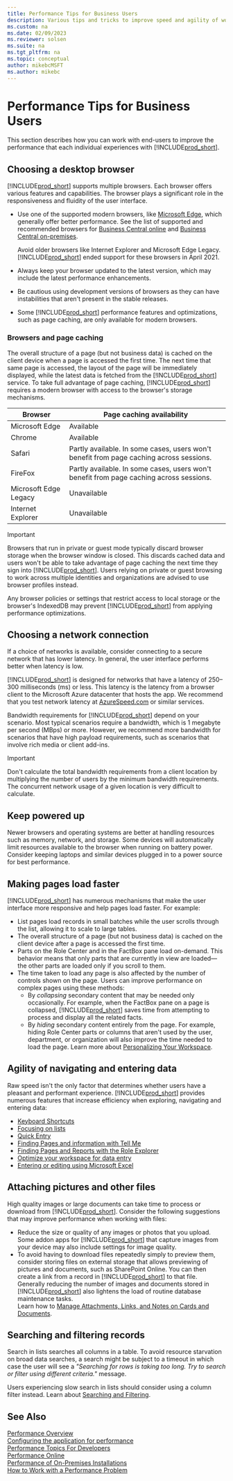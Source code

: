 ```yaml
---
title: Performance Tips for Business Users
description: Various tips and tricks to improve speed and agility of working with Business Central.
ms.custom: na
ms.date: 02/09/2023
ms.reviewer: solsen
ms.suite: na
ms.tgt_pltfrm: na
ms.topic: conceptual
author: mikebcMSFT
ms.author: mikebc
---
```


# Performance Tips for Business Users

This section describes how you can work with end-users to improve the performance that each individual experiences with [!INCLUDE[prod_short](../developer/includes/prod_short.md)].

## Choosing a desktop browser

[!INCLUDE[prod_short](../developer/includes/prod_short.md)] supports multiple browsers. Each browser offers various features and capabilities. The browser plays a significant role in the responsiveness and fluidity of the user interface.

- Use one of the supported modern browsers, like [Microsoft Edge](https://www.microsoft.com/edge/), which generally offer better performance. See the list of supported and recommended browsers for [Business Central online](/dynamics365/business-central/product-requirements) and [Business Central on-premises](../deployment/system-requirements-business-central-v20.md).

  Avoid older browsers like Internet Explorer and Microsoft Edge Legacy. [!INCLUDE[prod_short](../developer/includes/prod_short.md)] ended support for these browsers in April 2021.
- Always keep your browser updated to the latest version, which may include the latest performance enhancements. 
- Be cautious using development versions of browsers as they can have instabilities that aren't present in the stable releases.
- Some [!INCLUDE[prod_short](../developer/includes/prod_short.md)] performance features and optimizations, such as page caching, are only available for modern browsers.

### Browsers and page caching

The overall structure of a page (but not business data) is cached on the client device when a page is accessed the first time. The next time that same page is accessed, the layout of the page will be immediately displayed, while the latest data is fetched from the [!INCLUDE[prod_short](../developer/includes/prod_short.md)] service. To take full advantage of page caching, [!INCLUDE[prod_short](../developer/includes/prod_short.md)] requires a modern browser with access to the browser's storage mechanisms.

|Browser|Page caching availability|
|--------|---------|
|Microsoft Edge|Available|
|Chrome|Available|
|Safari|Partly available. In some cases, users won't benefit from page caching across sessions. |
|FireFox|Partly available. In some cases, users won't benefit from page caching across sessions. |
|Microsoft Edge Legacy|Unavailable|
|Internet Explorer|Unavailable|

> [!IMPORTANT]  
> Browsers that run in private or guest mode typically discard browser storage when the browser window is closed. This discards cached data and users won't be able to take advantage of page caching the next time they sign into [!INCLUDE[prod_short](../developer/includes/prod_short.md)]. Users relying on private or guest browsing to work across multiple identities and organizations are advised to use browser profiles instead.
>
> Any browser policies or settings that restrict access to local storage or the browser's IndexedDB may prevent [!INCLUDE[prod_short](../developer/includes/prod_short.md)] from applying performance optimizations.

## Choosing a network connection

If a choice of networks is available, consider connecting to a secure network that has lower latency. In general, the user interface performs better when latency is low.

[!INCLUDE[prod_short](../developer/includes/prod_short.md)] is designed for networks that have a latency of 250–300 milliseconds (ms) or less. This latency is the latency from a browser client to the Microsoft Azure datacenter that hosts the app. We recommend that you test network latency at [AzureSpeed.com](AzureSpeed.com) or similar services.

Bandwidth requirements for [!INCLUDE[prod_short](../developer/includes/prod_short.md)] depend on your scenario. Most typical scenarios require a bandwidth, which is 1 megabyte per second (MBps) or more. However, we recommend more bandwidth for scenarios that have high payload requirements, such as scenarios that involve rich media or client add-ins.

> [!IMPORTANT]  
> Don't calculate the total bandwidth requirements from a client location by multiplying the number of users by the minimum bandwidth requirements. The concurrent network usage of a given location is very difficult to calculate.


## Keep powered up

Newer browsers and operating systems are better at handling resources such as memory, network, and storage. Some devices will automatically limit resources available to the browser when running on battery power. Consider keeping laptops and similar devices plugged in to a power source for best performance.


## Making pages load faster
[!INCLUDE[prod_short](../developer/includes/prod_short.md)] has numerous mechanisms that make the user interface more responsive and help pages load faster. For example:
- List pages load records in small batches while the user scrolls through the list, allowing it to scale to large tables.
- The overall structure of a page (but not business data) is cached on the client device after a page is accessed the first time.
- Parts on the Role Center and in the FactBox pane load on-demand. This behavior means that only parts that are currently in view are loaded&mdash; the other parts are loaded only if you scroll to them.
- The time taken to load any page is also affected by the number of controls shown on the page. Users can improve performance on complex pages using these methods: 
  - By *collapsing* secondary content that may be needed only occasionally. For example, when the FactBox pane on a page is collapsed, [!INCLUDE[prod_short](../developer/includes/prod_short.md)] saves time from attempting to process and display all the related facts.
  - By *hiding* secondary content entirely from the page. For example, hiding Role Center parts or columns that aren't used by the user, department, or organization will also improve the time needed to load the page. Learn more about [Personalizing Your Workspace](/dynamics365/business-central/ui-personalization-user).

## Agility of navigating and entering data

Raw speed isn't the only factor that determines whether users have a pleasant and performant experience. [!INCLUDE[prod_short](../developer/includes/prod_short.md)] provides numerous features that increase efficiency when exploring, navigating and entering data:

- [Keyboard Shortcuts](/dynamics365/business-central/keyboard-shortcuts)  
- [Focusing on lists](/dynamics365/business-central/ui-enter-data#Focus)  
- [Quick Entry](/dynamics365/business-central/ui-enter-data#QuickEntry)  
- [Finding Pages and information with Tell Me](/dynamics365/business-central/ui-search)  
- [Finding Pages and Reports with the Role Explorer](/dynamics365/business-central/ui-role-explorer)  
- [Optimize your workspace for data entry](/dynamics365/business-central/ui-personalization-user)  
- [Entering or editing using Microsoft Excel](/dynamics365/business-central/across-work-with-excel)  

## Attaching pictures and other files

High quality images or large documents can take time to process or download from [!INCLUDE[prod_short](../developer/includes/prod_short.md)]. Consider the following suggestions that may improve performance when working with files:

- Reduce the size or quality of any images or photos that you upload. Some addon apps for [!INCLUDE[prod_short](../developer/includes/prod_short.md)] that capture images from your device may also include settings for image quality.
- To avoid having to download files repeatedly simply to preview them, consider storing files on external storage that allows previewing of pictures and documents, such as SharePoint Online. You can then create a link from a record in [!INCLUDE[prod_short](../developer/includes/prod_short.md)] to that file. Generally reducing the number of images and documents stored in [!INCLUDE[prod_short](../developer/includes/prod_short.md)] also lightens the load of routine database maintenance tasks.  
Learn how to [Manage Attachments, Links, and Notes on Cards and Documents](/dynamics365/business-central/ui-how-add-link-to-record).  

## Searching and filtering records

Search in lists searches all columns in a table. To avoid resource starvation on broad data searches, a search might be subject to a timeout in which case the user will see a *"Searching for rows is taking too long. Try to search or filter using different criteria."* message. 

Users experiencing slow search in lists should consider using a column filter instead. Learn about [Searching and Filtering](/dynamics365/business-central/ui-search-filter-faq).  

## See Also

[Performance Overview](performance-overview.md)  
[Configuring the application for performance](performance-application.md)  
[Performance Topics For Developers](performance-developer.md)  
[Performance Online](performance-online.md)  
[Performance of On-Premises Installations](performance-onprem.md)  
[How to Work with a Performance Problem](performance-work-perf-problem.md)
